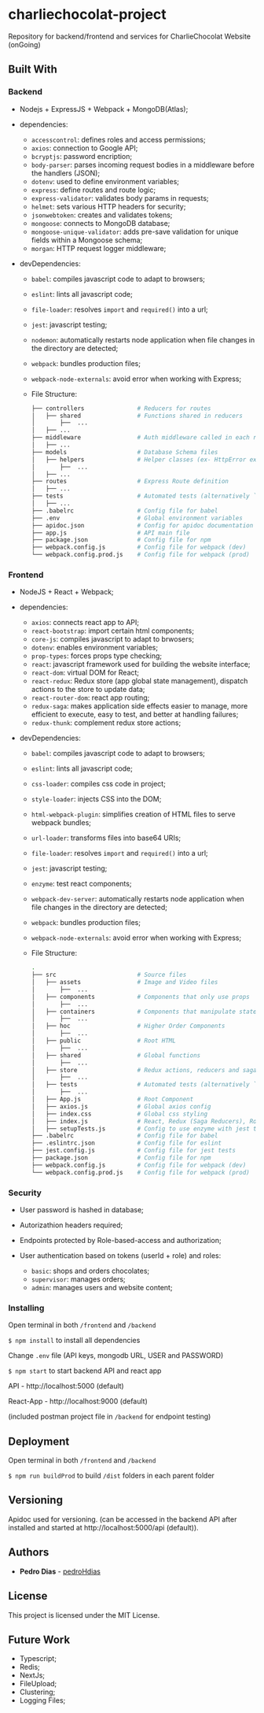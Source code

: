 # charliechocolat-project

Repository for backend/frontend and services for CharlieChocolat Website (onGoing)

## Built With

### Backend

- Nodejs + ExpressJS + Webpack + MongoDB(Atlas);

- dependencies:

  - `accesscontrol`: defines roles and access permissions;
  - `axios`: connection to Google API;
  - `bcryptjs`: password encription;
  - `body-parser`: parses incoming request bodies in a middleware before the handlers (JSON);
  - `dotenv`: used to define environment variables;
  - `express`: define routes and route logic;
  - `express-validator`: validates body params in requests;
  - `helmet`: sets various HTTP headers for security;
  - `jsonwebtoken`: creates and validates tokens;
  - `mongoose`: connects to MongoDB database;
  - `mongoose-unique-validator`: adds pre-save validation for unique fields within a Mongoose schema;
  - `morgan`: HTTP request logger middleware;

- devDependencies:

  - `babel`: compiles javascript code to adapt to browsers;
  - `eslint`: lints all javascript code;
  - `file-loader`: resolves `import` and `required()` into a url;
  - `jest`: javascript testing;
  - `nodemon`: automatically restarts node application when file changes in the directory are detected;
  - `webpack`: bundles production files;
  - `webpack-node-externals`: avoid error when working with Express;
  
  - File Structure:
    ```bash
    ├── controllers               # Reducers for routes
    │   ├── shared                # Functions shared in reducers
    │       ├──  ...            
    │   ├── ...               
    ├── middleware                # Auth middleware called in each request
    │   ├── ...               
    ├── models                    # Database Schema files
    │   ├── helpers               # Helper classes (ex- HttpError extends Error)
    │       ├──  ...            
    │   ├── ...               
    ├── routes                    # Express Route definition
    │   ├── ...               
    ├── tests                     # Automated tests (alternatively `spec` or `tests`
    │   ├── ...               
    ├── .babelrc                  # Config file for babel
    ├── .env                      # Global environment variables
    ├── apidoc.json               # Config for apidoc documentation package
    ├── app.js                    # API main file
    ├── package.json              # Config file for npm
    ├── webpack.config.js         # Config file for webpack (dev)
    └── webpack.config.prod.js    # Config file for webpack (prod)
    ```
### Frontend

- NodeJS + React + Webpack;

- dependencies:

  - `axios`: connects react app to API;
  - `react-bootstrap`: import certain html components;
  - `core-js`: compiles javascript to adapt to brwosers;
  - `dotenv`: enables environment variables;
  - `prop-types`: forces props type checking;
  - `react`: javascript framework used for building the website interface;
  - `react-dom`: virtual DOM for React;
  - `react-redux`: Redux store (app global state management), dispatch actions to the store to update data;
  - `react-router-dom`: react app routing;
  - `redux-saga`: makes application side effects easier to manage, more efficient to execute, easy to test, and better at handling failures;
  - `redux-thunk`: complement redux store actions;

- devDependencies:
  - `babel`: compiles javascript code to adapt to browsers;
  - `eslint`: lints all javascript code;
  - `css-loader`: compiles css code in project;
  - `style-loader`: injects CSS into the DOM;
  - `html-webpack-plugin`: simplifies creation of HTML files to serve webpack bundles;
  - `url-loader`: transforms files into base64 URIs;
  - `file-loader`: resolves `import` and `required()` into a url;
  - `jest`: javascript testing;
  - `enzyme`: test react components;
  - `webpack-dev-server`: automatically restarts node application when file changes in the directory are detected;
  - `webpack`: bundles production files;
  - `webpack-node-externals`: avoid error when working with Express;
  
  - File Structure:
    ```bash
    .
    ├── src                       # Source files
    │   ├── assets                # Image and Video files
    │       ├──  ...          
    │   ├── components            # Components that only use props
    │       ├──  ...          
    │   ├── containers            # Components that manipulate state
    │       ├──  ...          
    │   ├── hoc                   # Higher Order Components
    │       ├──  ...          
    │   ├── public                # Root HTML
    │       ├──  ...          
    │   ├── shared                # Global functions
    │       ├──  ...          
    │   ├── store                 # Redux actions, reducers and sagas 
    │       ├──  ...          
    │   ├── tests                 # Automated tests (alternatively `spec` or `tests`)
    │       ├──  ...          
    │   ├── App.js                # Root Component
    │   ├── axios.js              # Global axios config
    │   ├── index.css             # Global css styling
    │   ├── index.js              # React, Redux (Saga Reducers), Routing, Bootstrap, etc initialization  
    │   ├── setupTests.js         # Config to use enzyme with jest tests 
    ├── .babelrc                  # Config file for babel
    ├── .eslintrc.json            # Config file for eslint
    ├── jest.config.js            # Config file for jest tests
    ├── package.json              # Config file for npm
    ├── webpack.config.js         # Config file for webpack (dev)
    └── webpack.config.prod.js    # Config file for webpack (prod)
    ```
### Security

- User password is hashed in database;
- Autorizathion headers required;
- Endpoints protected by Role-based-access and authorization;
- User authentication based on tokens (userId + role) and roles:

  - `basic`: shops and orders chocolates;
  - `supervisor`: manages orders;
  - `admin`: manages users and website content;

### Installing

Open terminal in both `/frontend` and `/backend`

`$ npm install` to install all dependencies

Change `.env` file (API keys, mongodb URL, USER and PASSWORD)

`$ npm start` to start backend API and react app

API - http://localhost:5000 (default)

React-App - http://localhost:9000 (default)

(included postman project file in `/backend` for endpoint testing)

## Deployment

Open terminal in both `/frontend` and `/backend`

`$ npm run buildProd` to build `/dist` folders in each parent folder

## Versioning

Apidoc used for versioning. (can be accessed in the backend API after installed and started at http://localhost:5000/api (default)).

## Authors

- **Pedro Dias** - [pedroHdias](https://github.com/pedroHdias)

## License

This project is licensed under the MIT License.

## Future Work

- Typescript;
- Redis;
- NextJs;
- FileUpload;
- Clustering;
- Logging Files;

